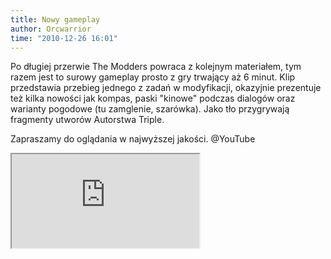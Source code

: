 ```yaml
---
title: Nowy gameplay
author: Orcwarrior
time: "2010-12-26 16:01"
---
```


Po długiej przerwie The Modders powraca z kolejnym materiałem, tym razem jest to surowy gameplay prosto z gry trwający aż 6 minut.
Klip przedstawia przebieg jednego z zadań w modyfikacji, okazyjnie prezentuje też kilka nowości jak kompas, paski "kinowe" podczas dialogów oraz warianty pogodowe (tu zamglenie, szarówka). Jako tło przygrywają fragmenty utworów Autorstwa Triple.

Zapraszamy do oglądania w najwyższej jakości.
@YouTube

<iframe class="video" src="https://www.youtube.com/embed/KcT-eyyya7o" allowfullscreen></iframe>